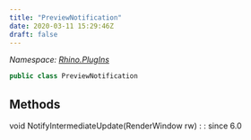 ```yaml
---
title: "PreviewNotification"
date: 2020-03-11 15:29:46Z
draft: false
---
```


*Namespace: [Rhino.PlugIns](../)*

```cs
public class PreviewNotification
```
## Methods

void NotifyIntermediateUpdate(RenderWindow rw)
: 
: since 6.0
